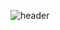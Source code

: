 ![header](https://capsule-render.vercel.app/api?type=waving&color=96FFFF&height=200&text=I'm%GyuYeong!&fontSize=120&fontColor=f4ffff)
